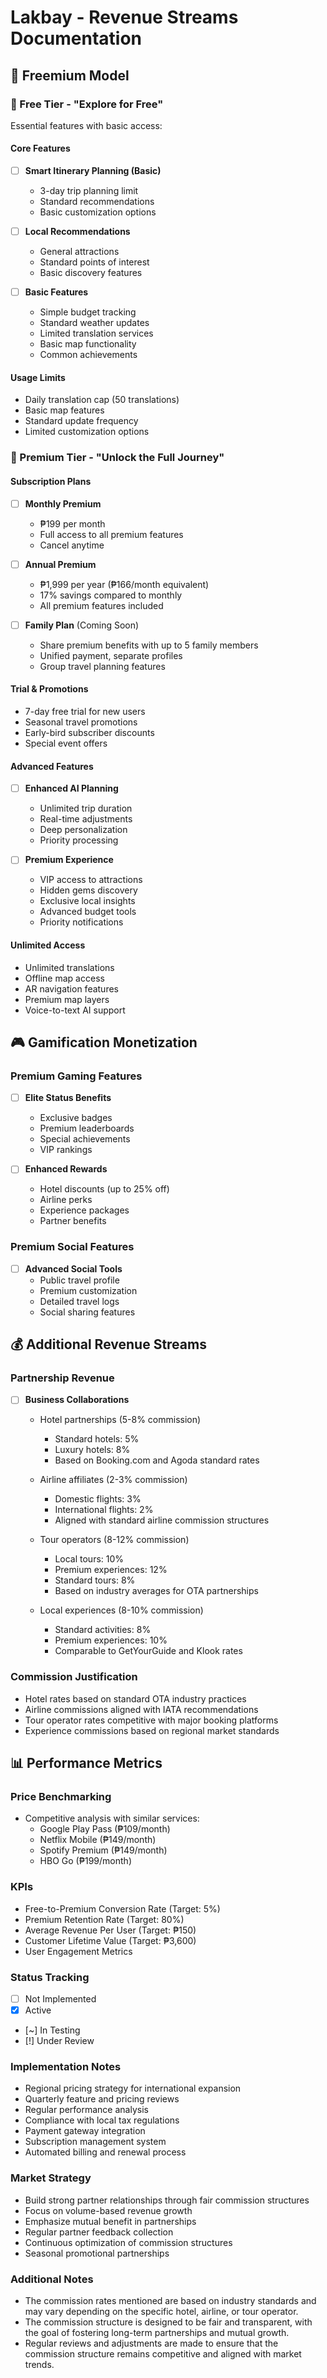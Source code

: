 # Lakbay - Revenue Streams Documentation

## 🌟 Freemium Model

### 🚀 Free Tier - "Explore for Free"
Essential features with basic access:

#### Core Features
- [ ] **Smart Itinerary Planning (Basic)**
  - 3-day trip planning limit
  - Standard recommendations
  - Basic customization options

- [ ] **Local Recommendations**
  - General attractions
  - Standard points of interest
  - Basic discovery features

- [ ] **Basic Features**
  - Simple budget tracking
  - Standard weather updates
  - Limited translation services
  - Basic map functionality
  - Common achievements

#### Usage Limits
- Daily translation cap (50 translations)
- Basic map features
- Standard update frequency
- Limited customization options

### 💎 Premium Tier - "Unlock the Full Journey"

#### Subscription Plans
- [ ] **Monthly Premium**
  - ₱199 per month
  - Full access to all premium features
  - Cancel anytime

- [ ] **Annual Premium**
  - ₱1,999 per year (₱166/month equivalent)
  - 17% savings compared to monthly
  - All premium features included

- [ ] **Family Plan** (Coming Soon)
  - Share premium benefits with up to 5 family members
  - Unified payment, separate profiles
  - Group travel planning features

#### Trial & Promotions
- 7-day free trial for new users
- Seasonal travel promotions
- Early-bird subscriber discounts
- Special event offers

#### Advanced Features
- [ ] **Enhanced AI Planning**
  - Unlimited trip duration
  - Real-time adjustments
  - Deep personalization
  - Priority processing

- [ ] **Premium Experience**
  - VIP access to attractions
  - Hidden gems discovery
  - Exclusive local insights
  - Advanced budget tools
  - Priority notifications

#### Unlimited Access
- Unlimited translations
- Offline map access
- AR navigation features
- Premium map layers
- Voice-to-text AI support

## 🎮 Gamification Monetization

### Premium Gaming Features
- [ ] **Elite Status Benefits**
  - Exclusive badges
  - Premium leaderboards
  - Special achievements
  - VIP rankings

- [ ] **Enhanced Rewards**
  - Hotel discounts (up to 25% off)
  - Airline perks
  - Experience packages
  - Partner benefits

### Premium Social Features
- [ ] **Advanced Social Tools**
  - Public travel profile
  - Premium customization
  - Detailed travel logs
  - Social sharing features

## 💰 Additional Revenue Streams

### Partnership Revenue
- [ ] **Business Collaborations**
  - Hotel partnerships (5-8% commission)
    - Standard hotels: 5%
    - Luxury hotels: 8%
    - Based on Booking.com and Agoda standard rates
  
  - Airline affiliates (2-3% commission)
    - Domestic flights: 3%
    - International flights: 2%
    - Aligned with standard airline commission structures
  
  - Tour operators (8-12% commission)
    - Local tours: 10%
    - Premium experiences: 12%
    - Standard tours: 8%
    - Based on industry averages for OTA partnerships
  
  - Local experiences (8-10% commission)
    - Standard activities: 8%
    - Premium experiences: 10%
    - Comparable to GetYourGuide and Klook rates

### Commission Justification
- Hotel rates based on standard OTA industry practices
- Airline commissions aligned with IATA recommendations
- Tour operator rates competitive with major booking platforms
- Experience commissions based on regional market standards

## 📊 Performance Metrics

### Price Benchmarking
- Competitive analysis with similar services:
  - Google Play Pass (₱109/month)
  - Netflix Mobile (₱149/month)
  - Spotify Premium (₱149/month)
  - HBO Go (₱199/month)

### KPIs
- Free-to-Premium Conversion Rate (Target: 5%)
- Premium Retention Rate (Target: 80%)
- Average Revenue Per User (Target: ₱150)
- Customer Lifetime Value (Target: ₱3,600)
- User Engagement Metrics

### Status Tracking
- [ ] Not Implemented
- [x] Active
- [~] In Testing
- [!] Under Review

### Implementation Notes
- Regional pricing strategy for international expansion
- Quarterly feature and pricing reviews
- Regular performance analysis
- Compliance with local tax regulations
- Payment gateway integration
- Subscription management system
- Automated billing and renewal process

### Market Strategy
- Build strong partner relationships through fair commission structures
- Focus on volume-based revenue growth
- Emphasize mutual benefit in partnerships
- Regular partner feedback collection
- Continuous optimization of commission structures
- Seasonal promotional partnerships

### Additional Notes
- The commission rates mentioned are based on industry standards and may vary depending on the specific hotel, airline, or tour operator.
- The commission structure is designed to be fair and transparent, with the goal of fostering long-term partnerships and mutual growth.
- Regular reviews and adjustments are made to ensure that the commission structure remains competitive and aligned with market trends. 